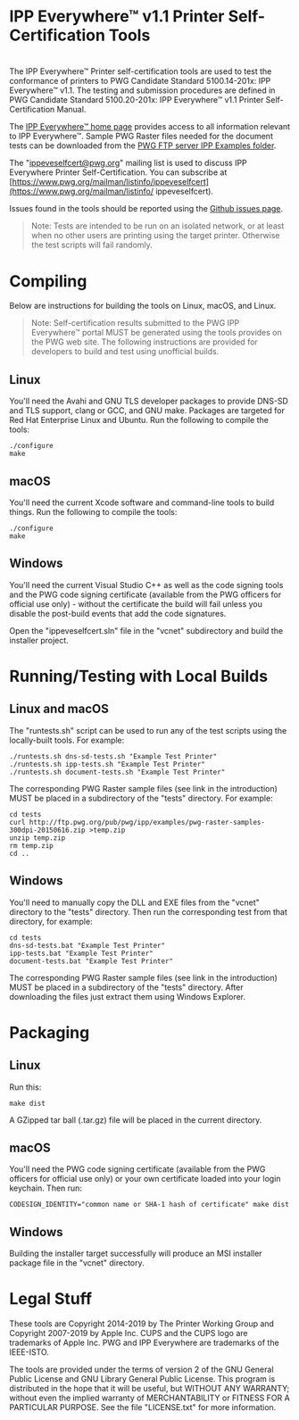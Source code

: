 # IPP Everywhere™ v1.1 Printer Self-Certification Tools
#
The IPP Everywhere™ Printer self-certification tools are used to test the conformance of printers to
PWG Candidate Standard 5100.14-201x: IPP Everywhere™ v1.1. The testing and submission procedures are
defined in PWG Candidate Standard 5100.20-201x: IPP Everywhere™ v1.1 Printer Self-Certification
Manual.

The [IPP Everywhere™ home page](http://www.pwg.org/ipp/everywhere.html) provides access to all
information relevant to IPP Everywhere™. Sample PWG Raster files needed for the document tests can
be downloaded from the [PWG FTP server IPP Examples
folder](https://ftp.pwg.org/pub/pwg/ipp/examples).

The "ippeveselfcert@pwg.org" mailing list is used to discuss IPP Everywhere Printer
Self-Certification. You can subscribe at
[https://www.pwg.org/mailman/listinfo/ippeveselfcert](https://www.pwg.org/mailman/listinfo/
ippeveselfcert).

Issues found in the tools should be reported using the [Github issues
page](https://github.com/istopwg/ippeveselfcert).

> Note: Tests are intended to be run on an isolated network, or at least when no other users are
printing using the target printer.  Otherwise the test scripts will fail randomly.


# Compiling
Below are instructions for building the tools on Linux, macOS, and Linux.

> Note: Self-certification results submitted to the PWG IPP Everywhere™ portal MUST be generated using
the tools provides on the PWG web site.  The following instructions are provided for developers to
build and test using unofficial builds.


## Linux
You'll need the Avahi and GNU TLS developer packages to provide DNS-SD and TLS support, clang or
GCC, and GNU make. Packages are targeted for Red Hat Enterprise Linux and Ubuntu. Run the following
to compile the tools:

    ./configure
    make


## macOS
You'll need the current Xcode software and command-line tools to build things. Run the following to
compile the tools:

    ./configure
    make


## Windows
You'll need the current Visual Studio C++ as well as the code signing tools and the PWG code signing
certificate (available from the PWG officers for official use only) - without the certificate the
build will fail unless you disable the post-build events that add the code signatures.

Open the "ippeveselfcert.sln" file in the "vcnet" subdirectory and build the installer project.


# Running/Testing with Local Builds

## Linux and macOS
The "runtests.sh" script can be used to run any of the test scripts using the locally-built tools.
For example:

    ./runtests.sh dns-sd-tests.sh "Example Test Printer"
    ./runtests.sh ipp-tests.sh "Example Test Printer"
    ./runtests.sh document-tests.sh "Example Test Printer"

The corresponding PWG Raster sample files (see link in the introduction) MUST be placed in a
subdirectory of the "tests" directory. For example:

    cd tests
    curl http://ftp.pwg.org/pub/pwg/ipp/examples/pwg-raster-samples-300dpi-20150616.zip >temp.zip
    unzip temp.zip
    rm temp.zip
    cd ..

## Windows
You'll need to manually copy the DLL and EXE files from the "vcnet" directory to the "tests"
directory. Then run the corresponding test from that directory, for example:

    cd tests
    dns-sd-tests.bat "Example Test Printer"
    ipp-tests.bat "Example Test Printer"
    document-tests.bat "Example Test Printer"

The corresponding PWG Raster sample files (see link in the introduction) MUST be placed in a
subdirectory of the "tests" directory. After downloading the files just extract them using Windows
Explorer.


# Packaging

## Linux
Run this:

    make dist

A GZipped tar ball (.tar.gz) file will be placed in the current directory.


## macOS
You'll need the PWG code signing certificate (available from the PWG officers for official use only)
or your own certificate loaded into your login keychain.  Then run:

    CODESIGN_IDENTITY="common name or SHA-1 hash of certificate" make dist

## Windows
Building the installer target successfully will produce an MSI installer package file in the "vcnet"
directory.


# Legal Stuff
These tools are Copyright 2014-2019 by The Printer Working Group and Copyright 2007-2019 by Apple
Inc. CUPS and the CUPS logo are trademarks of Apple Inc.  PWG and IPP Everywhere are trademarks of
the IEEE-ISTO.

The tools are provided under the terms of version 2 of the GNU General Public License and GNU
Library General Public License. This program is distributed in the hope that it will be useful, but
WITHOUT ANY WARRANTY; without even the implied warranty of MERCHANTABILITY or FITNESS FOR A
PARTICULAR PURPOSE. See the file "LICENSE.txt" for more information.
